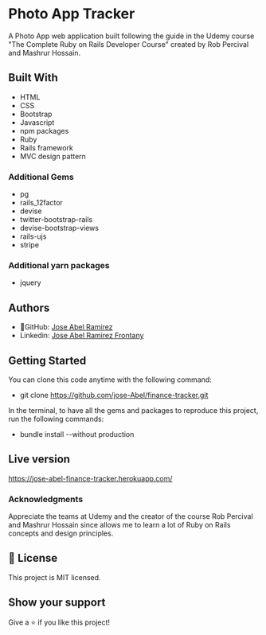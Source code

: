 # Photo App Tracker

A Photo App web application built following the guide in the Udemy course "The Complete Ruby on Rails Developer Course" created by Rob Percival and Mashrur Hossain.

## Built With
- HTML
- CSS
- Bootstrap
- Javascript
- npm packages
- Ruby
- Rails framework
- MVC design pattern

### Additional Gems
- pg
- rails_12factor
- devise
- twitter-bootstrap-rails
- devise-bootstrap-views
- rails-ujs
- stripe

### Additional yarn packages
- jquery

## Authors
- 👤GitHub: [Jose Abel Ramirez](https://github.com/jose-Abel)
- Linkedin: [Jose Abel Ramirez Frontany](https://www.linkedin.com/in/jose-abel-ramirez-frontany-7674a842/)


## Getting Started
You can clone this code anytime with the following command:
- git clone https://github.com/jose-Abel/finance-tracker.git

In the terminal, to have all the gems and packages to reproduce this project, run the following commands:

- bundle install --without production


## Live version
https://jose-abel-finance-tracker.herokuapp.com/


### Acknowledgments
Appreciate the teams at Udemy and the creator of the course Rob Percival and Mashrur Hossain since allows me to learn a lot of Ruby on Rails concepts and design principles.

## 📝 License
This project is MIT licensed.


## Show your support
Give a ⭐️ if you like this project!